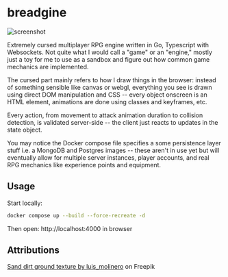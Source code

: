 # breadgine

![screenshot](https://github.com/user-attachments/assets/4748bbcb-c7d3-4f0d-b616-c57a02cb8bba)

Extremely cursed multiplayer RPG engine written in Go, Typescript with Websockets. Not quite what I would call a "game" or an "engine," mostly just a toy for me to use as a sandbox and figure out how common game mechanics are implemented.

The cursed part mainly refers to how I draw things in the browser: instead of something sensible like canvas or webgl, everything you see is drawn using direct DOM manipulation and CSS -- every object onscreen is an HTML element, animations are done using classes and keyframes, etc.

Every action, from movement to attack animation duration to collision detection, is validated server-side -- the client just reacts to updates in the state object.

You may notice the Docker compose file specifies a some persistence layer stuff i.e. a MongoDB and Postgres images -- these aren't in use yet but will eventually allow for multiple server instances, player accounts, and real RPG mechanics like experience points and equipment.


## Usage
Start locally:

```bash
docker compose up --build --force-recreate -d
```

Then open: http://localhost:4000 in browser

## Attributions
<a href="https://www.freepik.com/free-photo/sand-ground-textured_1198415.htm#query=dirt%20texture%20seamless&position=0&from_view=keyword&track=ais_hybrid&uuid=7c26f5db-7716-482c-9bd3-333e77ab092a">Sand dirt ground texture by luis_molinero</a> on Freepik
